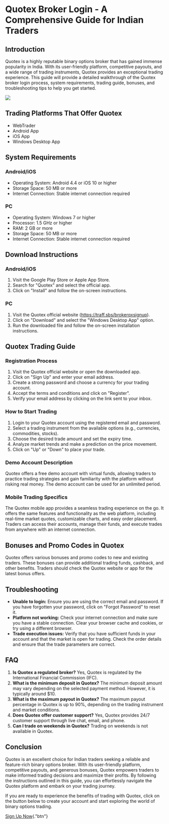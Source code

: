 # Quotex Broker Login - A Comprehensive Guide for Indian Traders

## Introduction

Quotex is a highly reputable binary options broker that has gained
immense popularity in India. With its user-friendly platform,
competitive payouts, and a wide range of trading instruments, Quotex
provides an exceptional trading experience. This guide will provide a
detailed walkthrough of the Quotex broker login process, system
requirements, trading guide, bonuses, and troubleshooting tips to help
you get started.

[![](https://static.quotex.io/files/3_en/300_250.jpg)](https://traff.sbs/brokerqxlid)

## Trading Platforms That Offer Quotex

-   WebTrader
-   Android App
-   iOS App
-   Windows Desktop App

## System Requirements

### Android/iOS

-   Operating System: Android 4.4 or iOS 10 or higher
-   Storage Space: 50 MB or more
-   Internet Connection: Stable internet connection required

### PC

-   Operating System: Windows 7 or higher
-   Processor: 1.5 GHz or higher
-   RAM: 2 GB or more
-   Storage Space: 50 MB or more
-   Internet Connection: Stable internet connection required

## Download Instructions

### Android/iOS

1.  Visit the Google Play Store or Apple App Store.
2.  Search for "Quotex" and select the official app.
3.  Click on "Install" and follow the on-screen instructions.

### PC

1.  Visit the Quotex official website
    (https://traff.sbs/brokerqxsignup).
2.  Click on "Download" and select the "Windows Desktop App"
    option.
3.  Run the downloaded file and follow the on-screen installation
    instructions.

## Quotex Trading Guide

### Registration Process

1.  Visit the Quotex official website or open the downloaded app.
2.  Click on "Sign Up" and enter your email address.
3.  Create a strong password and choose a currency for your trading
    account.
4.  Accept the terms and conditions and click on "Register".
5.  Verify your email address by clicking on the link sent to your
    inbox.

### How to Start Trading

1.  Login to your Quotex account using the registered email and
    password.
2.  Select a trading instrument from the available options (e.g.,
    currencies, commodities, stocks).
3.  Choose the desired trade amount and set the expiry time.
4.  Analyze market trends and make a prediction on the price movement.
5.  Click on "Up" or "Down" to place your trade.

### Demo Account Description

Quotex offers a free demo account with virtual funds, allowing traders
to practice trading strategies and gain familiarity with the platform
without risking real money. The demo account can be used for an
unlimited period.

### Mobile Trading Specifics

The Quotex mobile app provides a seamless trading experience on the go.
It offers the same features and functionality as the web platform,
including real-time market quotes, customizable charts, and easy order
placement. Traders can access their accounts, manage their funds, and
execute trades from anywhere with an internet connection.

## Bonuses and Promo Codes in Quotex

Quotex offers various bonuses and promo codes to new and existing
traders. These bonuses can provide additional trading funds, cashback,
and other benefits. Traders should check the Quotex website or app for
the latest bonus offers.

## Troubleshooting

-   **Unable to login:** Ensure you are using the correct email and
    password. If you have forgotten your password, click on "Forgot
    Password" to reset it.
-   **Platform not working:** Check your internet connection and make
    sure you have a stable connection. Clear your browser cache and
    cookies, or try using a different browser.
-   **Trade execution issues:** Verify that you have sufficient funds in
    your account and that the market is open for trading. Check the
    order details and ensure that the trade parameters are correct.

## FAQ

1.  **Is Quotex a regulated broker?** Yes, Quotex is regulated by the
    International Financial Commission (IFC).
2.  **What is the minimum deposit in Quotex?** The minimum deposit
    amount may vary depending on the selected payment method. However,
    it is typically around \$10.
3.  **What is the maximum payout in Quotex?** The maximum payout
    percentage in Quotex is up to 90%, depending on the trading
    instrument and market conditions.
4.  **Does Quotex offer customer support?** Yes, Quotex provides 24/7
    customer support through live chat, email, and phone.
5.  **Can I trade on weekends in Quotex?** Trading on weekends is not
    available in Quotex.

## Conclusion

Quotex is an excellent choice for Indian traders seeking a reliable and
feature-rich binary options broker. With its user-friendly platform,
competitive payouts, and generous bonuses, Quotex empowers traders to
make informed trading decisions and maximize their profits. By following
the instructions outlined in this guide, you can effortlessly navigate
the Quotex platform and embark on your trading journey.

If you are ready to experience the benefits of trading with Quotex,
click on the button below to create your account and start exploring the
world of binary options trading.

[Sign Up Now](\%22https://traff.sbs/brokerqxsignup\%22){."btn"}

